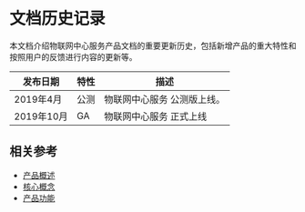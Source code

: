 # 文档历史记录

本文档介绍物联网中心服务产品文档的重要更新历史，包括新增产品的重大特性和按照用户的反馈进行内容的更新等。

|发布日期|特性|描述|
|-|-|-|
|2019年4月|公测|物联网中心服务 公测版上线。|
|2019年10月|GA|物联网中心服务 正式上线|


## 相关参考

- [产品概述](../Introduction/Product-Overview.md)
- [核心概念](../Introduction/Core-Concepts.md)
- [产品功能](../Introduction/Features.md)

